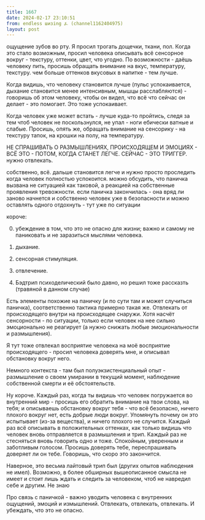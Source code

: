 ```yaml
---
title: 1667
date: 2024-02-17 23:10:51
from: endless шизing ⍼ (channel1162404975)
layout: post
---
```


ощущение зубов во рту.
Я просил трогать дощечки, ткани, пол. Когда это стало возможным, просил человека описывать всё сенсорное вокруг - текстуру, оттенки, цвет, что угодно. 
По возможности - даёшь человеку пить, просишь обращать внимание на вкус, температуру, текстуру. чем больше оттенков вкусовых в напитке - тем лучше.

Когда видишь, что человеку становится лучше (пульс успокаивается, дыхание становится менее интенсивным, мышцы расслабляются) - говоришь об этом человеку, чтобы он видел, что всё что сейчас он делает - это помогает. Это тоже успокаивает.

Когда человек уже может встать - лучше куда-то пройтись, следя за тем чтоб человек не поскользнулся, не упал - ноги ебически ватные и слабые. Просишь, опять же, обращать внимание на сенсорику - на текстуру тапок, на крошки на полу, на температуру.

НЕ СПРАШИВАТЬ О РАЗМЫШЛЕНИЯХ, ПРОИСХОДЯЩЕМ И ЭМОЦИЯХ - ВСЁ ЭТО - ПОТОМ, КОГДА СТАНЕТ ЛЕГЧЕ. СЕЙЧАС - ЭТО ТРИГГЕР. нужно отвлекать.

собственно, всё. дальше становится легче и нужно просто проследить когда человек полностью успокоится. можно обсудить, что паничка вызвана не ситуацией как таковой, а реакцией на собственные проявления тревожности.
если паничка закончилась - она вряд ли заново начнется и собственно человек уже в безопасности и можно оставлять одного отдохнуть - тут уже по ситуации

короче:

0. убеждение в том, что это не опасно для жизни; важно и самому не паниковать и не заразиться мыслями человека.
1. дыхание.
2. сенсорная стимуляция.
3. отвлечение.


3. Бэдтрип психоделический
было давно, но решил тоже рассказть
(травяной в данном случае)

Есть элементы похожие на паничку (и по сути там и может случиться паничка), соответственно тактика примерно такая же. Отвлекать от происходящего внутри на происходящее снаружи.
Хотя насчёт сенсорности - по ситуации, только если человек на нее сильно эмоционально не реагирует (а нужно снижать любые эмоциональности и размышления).

Я тут тоже отвлекал восприятие человека на моё восприятие происходящего - просил человека доверять мне, и описывал обстановку вокруг него.

Немного контекста - там был полуэкзистенциальный опыт - размышление о своем умирании в текущий момент, наблюдение собственной смерти и её обстоятельств.

Ну короче. Каждый раз, когда ты видишь что человек погружается во внутренний мир - просишь его обратить внимание на твои слова, на тебя; и описываешь обстановку вокруг тебя - что всё безопасно, ничего плохого вокруг нет, есть добрые люди вокруг. Упомянуть почему он это испытывает (из-за вещества), и ничего плохого не случится. Каждый раз всё описывать в положительных оттенках, как только видишь что человек вновь отправляется в размышления и трип. Каждый раз не стесняться вновь говорить одно и тоже. Спокойным, уверенным и заботливым голосом. Просишь доверять тебе, переспрашивать доверяет ли он тебе.
Говоришь, что скоро это закончится.

Наверное, это весьма лайтовый трип был (других опытов наблюдения не имел). Возможно, в более обширных вышеописанное смысла не имеет и стоит лишь ждать и следить за человеком, чтоб не навредил себе и другим. Не знаю

Про связь с паничкой - важно уводить человека с внутренних ощущений, эмоций и измышлений. Отвлекать, отвлекать, отвлекать. И убеждать, что это не опасно.
